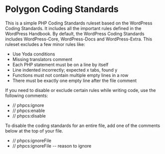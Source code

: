 # Polygon Coding Standards

This is a simple PHP Coding Standards ruleset based on the WordPress Coding Standards. It includes all the important rules defined in the WordPress Handbook.
By default, the WordPress Coding Standards includes WordPress-Core, WordPress-Docs and WordPress-Extra. This ruleset excludes a few minor rules like:

- Use Yoda conditions
- Missing translators comment
- Each PHP statement must be on a line by itself
- Line indented incorrectly; expected x tabs, found y
- Functions must not contain multiple empty lines in a row
- There must be exactly one empty line after the file comment

If you need to disable or exclude certain rules while writing code, use the following comments:

- // phpcs:ignore
- // phpcs:enable
- // phpcs:disable

To disable the coding standards for an entire file, add one of the comments below at the top of your file.

- // phpcs:ignoreFile
- // phpcs:ignoreFile -- reason to ignore

